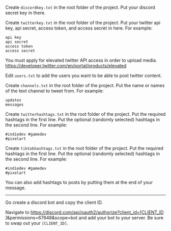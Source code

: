Create `discordkey.txt` in the root folder of the project.
Put your discord secret key in there.

Create `twitterkey.txt` in the root folder of the project.
Put your twitter api key, api secret, access token, and access secret in here.
For example:
```text
api key
api secret
access token
access secret
```

You must apply for elevated twitter API access in order to upload media.
https://developer.twitter.com/en/portal/products/elevated

Edit `users.txt` to add the users you want to be able to post twitter content.

Create `channels.txt` in the root folder of the project.
Put the name or names of the text channel to tweet from.
For example:
```text
updates
messages
```

Create `twitterhashtags.txt` in the root folder of the project.
Put the required hashtags in the first line.
Put the optional (randomly selected) hashtags in the second line.
For example:
```text
#indiedev #gamedev
#pixelart
```

Create `tiktokhashtags.txt` in the root folder of the project.
Put the required hashtags in the first line.
Put the optional (randomly selected) hashtags in the second line.
For example:
```text
#indiedev #gamedev
#pixelart
```

You can also add hashtags to posts by putting them at the end of your message.

---

Go create a discord bot and copy the client ID.

Navigate to https://discord.com/api/oauth2/authorize?client_id=[CLIENT_ID ]&permissions=67648&scope=bot and add your bot to your server. Be sure to swap out your `[CLIENT_ID]`.
